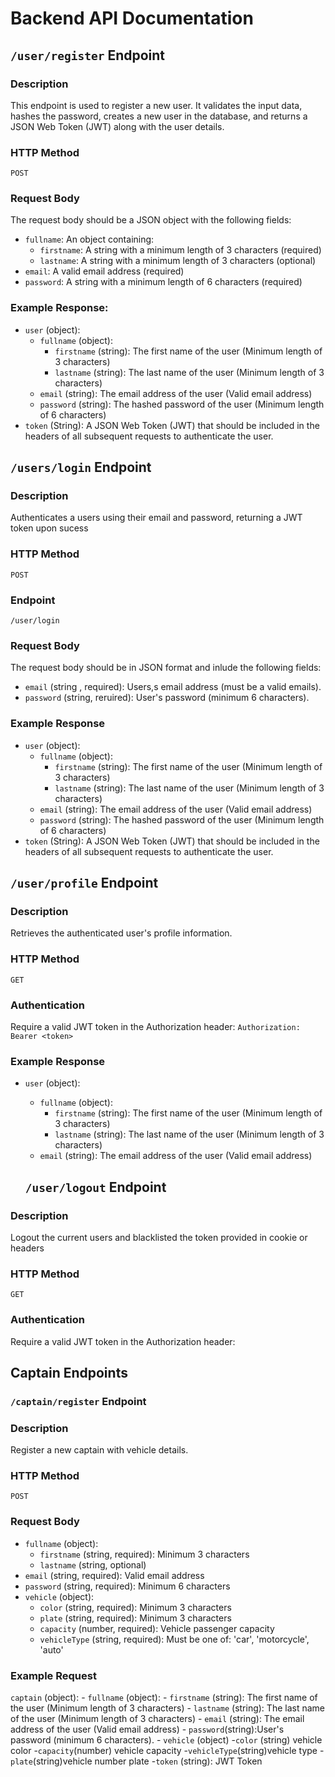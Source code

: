 # Backend API Documentation

## `/user/register` Endpoint

### Description
This endpoint is used to register a new user. It validates the input data, hashes the password, creates a new user in the database, and returns a JSON Web Token (JWT) along with the user details.

### HTTP Method
`POST`


### Request Body
The request body should be a JSON object with the following fields:

- `fullname`: An object containing:
  - `firstname`: A string with a minimum length of 3 characters (required)
  - `lastname`: A string with a minimum length of 3 characters (optional)
- `email`: A valid email address (required)
- `password`: A string with a minimum length of 6 characters (required)

### Example Response:
- `user` (object):
    - `fullname` (object):
        - `firstname` (string): The first name of the user (Minimum length of 3 characters)
        - `lastname` (string): The last name of the user (Minimum length of 3 characters)
    - `email` (string): The email address of the user (Valid email address)
    - `password` (string): The hashed password of the user (Minimum length of 6 characters)
- `token` (String): A JSON Web Token (JWT) that should be included in the headers of all subsequent requests to authenticate the user.

## `/users/login` Endpoint

### Description

Authenticates a users using their email and password, returning a JWT token upon sucess

### HTTP Method

`POST`

### Endpoint

`/user/login`

### Request Body

The request body should be in JSON format and inlude the following fields:

- `email` (string , required): Users,s email address (must be a valid emails).
- `password` (string, reruired): User's password (minimum 6 characters).

### Example Response

- `user` (object):
    - `fullname` (object):
        - `firstname` (string): The first name of the user (Minimum length of 3 characters)
        - `lastname` (string): The last name of the user (Minimum length of 3 characters)
    - `email` (string): The email address of the user (Valid email address)
    - `password` (string): The hashed password of the user (Minimum length of 6 characters)
- `token` (String): A JSON Web Token (JWT) that should be included in the headers of all subsequent requests to authenticate the user.



## `/user/profile` Endpoint

### Description


Retrieves the authenticated user's profile information.

### HTTP Method

`GET`

### Authentication

Require a valid JWT token in the Authorization header:
`Authorization: Bearer <token>`

### Example Response

- `user` (object):
    - `fullname` (object):
        - `firstname` (string): The first name of the user (Minimum length of 3 characters)
        - `lastname` (string): The last name of the user (Minimum length of 3 characters)
    - `email` (string): The email address of the user (Valid email address)
  


  ## `/user/logout` Endpoint

### Description


Logout the current users and blacklisted the token provided in cookie or headers

### HTTP Method

`GET`

### Authentication

Require a valid JWT token in the Authorization header:

## Captain Endpoints

### `/captain/register` Endpoint

### Description
Register a new captain with vehicle details.

### HTTP Method
`POST`

### Request Body
- `fullname` (object):
  - `firstname` (string, required): Minimum 3 characters
  - `lastname` (string, optional)
- `email` (string, required): Valid email address
- `password` (string, required): Minimum 6 characters
- `vehicle` (object):
  - `color` (string, required): Minimum 3 characters
  - `plate` (string, required): Minimum 3 characters
  - `capacity` (number, required): Vehicle passenger capacity
  - `vehicleType` (string, required): Must be one of: 'car', 'motorcycle', 'auto'

### Example Request

 `captain` (object):
    - `fullname` (object):
        - `firstname` (string): The first name of the user (Minimum length of 3 characters)
        - `lastname` (string): The last name of the user (Minimum length of 3 characters)
    - `email` (string): The email address of the user (Valid email address)
    - `password`(string):User's password (minimum 6 characters).
    - `vehicle` (object)
   -`color` (string) vehicle color
   -`capacity`(number) vehicle capacity
   -`vehicleType`(string)vehicle type
   -`plate`(string)vehicle number plate
   -`token` (string): JWT Token

  




